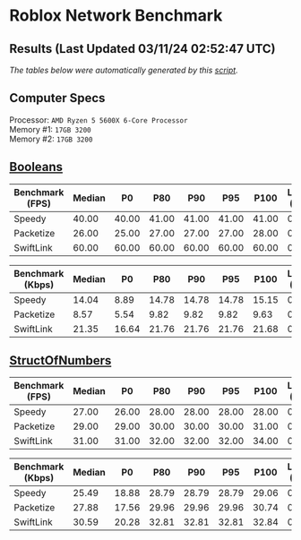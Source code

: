 # Roblox Network Benchmark 

## Results (Last Updated 03/11/24 02:52:47 UTC)
*The tables below were automatically generated by this [script](https://github.com/robloxjw02-dev/roblox-network-benchmark/blob/main/generate.luau).*

## Computer Specs
Processor: `AMD Ryzen 5 5600X 6-Core Processor `  
Memory #1: `17GB 3200`  
Memory #2: `17GB 3200`  

## [Booleans](https://github.com/robloxjw02-dev/roblox-network-benchmark/blob/main/src/shared/benches/Booleans.luau)
|Benchmark (FPS)|Median|P0|P80|P90|P95|P100|Loss (%)|
|---|---|---|---|---|---|---|---|
|Speedy|40.00|40.00|41.00|41.00|41.00|41.00|0%|
|Packetize|26.00|25.00|27.00|27.00|27.00|28.00|0%|
|SwiftLink|60.00|60.00|60.00|60.00|60.00|60.00|0%|

|Benchmark (Kbps)|Median|P0|P80|P90|P95|P100|Loss (%)|
|---|---|---|---|---|---|---|---|
|Speedy|14.04|8.89|14.78|14.78|14.78|15.15|0%|
|Packetize|8.57|5.54|9.82|9.82|9.82|9.63|0%|
|SwiftLink|21.35|16.64|21.76|21.76|21.76|21.68|0%|

## [StructOfNumbers](https://github.com/robloxjw02-dev/roblox-network-benchmark/blob/main/src/shared/benches/StructOfNumbers.luau)
|Benchmark (FPS)|Median|P0|P80|P90|P95|P100|Loss (%)|
|---|---|---|---|---|---|---|---|
|Speedy|27.00|26.00|28.00|28.00|28.00|28.00|0%|
|Packetize|29.00|29.00|30.00|30.00|30.00|31.00|0%|
|SwiftLink|31.00|31.00|32.00|32.00|32.00|34.00|0%|

|Benchmark (Kbps)|Median|P0|P80|P90|P95|P100|Loss (%)|
|---|---|---|---|---|---|---|---|
|Speedy|25.49|18.88|28.79|28.79|28.79|29.06|0%|
|Packetize|27.88|17.56|29.96|29.96|29.96|30.74|0%|
|SwiftLink|30.59|20.28|32.81|32.81|32.81|32.84|0%|